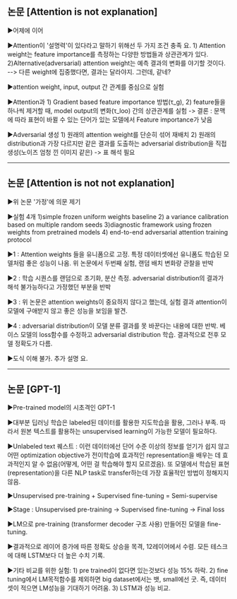 ## 논문 [Attention is not explanation]

▶어제에 이어

▶Attention이 '설명력'이 있다라고 말하기 위해선 두 가지 조건 충족 요. 1) Attention weight는 feature importance를 측정하는 다양한 방법들과 상관관계가 있다. 2)Alternative(adversarial) attention weight는 예측 결과의 변화를 야기할 것이다. --> 다른 weight에 집중했다면, 결과는 달라야지. 그런데, 같네?

▶attention weight, input, output 간 관계를 중심으로 실험

▶Attention과 1) Gradient based feature importance 방법(τ_g), 2) feature들을 하나씩 제거할 때, model output의 변화(τ_loo) 간의 상관관계를 실험 -> 결론 : 문맥에 따라 표현이 바뀔 수 있는 단어가 있는 모델에서 Feature importance가 낮음

▶Adversarial 생성 1) 원래의 attention weight를 단순히 섞어 재배치 2) 원래의 distribution과 가장 다르지만 같은 결과를 도출하는 adversarial distribution을 직접 생성(노이즈 엄청 낀 이미지 같은) -> 표 해석 필요

---

## 논문 [Attention is not not explanation]

▶위 논문 '가정'에 의문 제기

▶실험 4개 1)simple frozen uniform weights baseline 2) a variance calibration based on multiple random seeds 3)diagnostic framework using frozen weights from pretrained models
4) end-to-end adversarial attention training protocol

▶1 : Attention weights 들을 유니폼으로 고정. 특정 데이터셋에선 유니폼도 학습된 모델처럼 좋은 성능이 나옴. 위 논문에서 두번째 실험, 랜덤 배치 변화량 관찰을 반박

▶2 : 학습 시퀀스를 랜덤으로 초기화, 분산 측정. adversarial distribution의 결과가 해석 불가능하다고 가정했던 부분을 반박

▶3 : 위 논문은 attention weights이 중요하지 않다고 했는데, 실험 결과 attention이 모델에 구애받지 않고 좋은 성능을 보임을 발견.

▶4 : adversarial distribution이 모델 분류 결과를 못 바꾼다는 내용에 대한 반박. 베이스 모델의 loss함수를 수정하고 adversarial distribution 학습. 결과적으로 전후 모델 정확도가 다름.

▶도식 이해 불가. 추가 설명 요.

---

## 논문 [GPT-1]

▶Pre-trained model의 시초격인 GPT-1

▶대부분 딥러닝 학습은 labeled된 데이터를 활용한 지도학습을 활용, 그러나 부족. 따라서 원본 텍스트를 활용하는 unsupervised learning이 가능한 모델이 필요하다.

▶Unlabeled text 퀘스트 : 이런 데이터에선 단어 수준 이상의 정보를 얻기가 쉽지 않고 어떤 optimization objective가 전이학습에 효과적인 representation을 배우는 데 효과적인지 알 수 없음(어떻게, 어떤 걸 학습해야 할지 모르겠음). 또 모델에서 학습된 표현(representation)을 다른 NLP task로 transfer하는데 가장 효율적인 방법이 정해지지 않음.

▶Unsupervised pre-training + Supervised fine-tuning = Semi-supervise

▶Stage : Unsupervised pre-training -> Supervised fine-tuning -> Final loss

▶LM으로 pre-training (transformer decoder 구조 사용) 만들어진 모델을 fine-tuning.

▶결과적으로 레이어 증가에 따른 정확도 상승을 목격, 12레이어에서 수렴. 모든 테스크에 대해 LSTM보다 더 높은 수치 기록.

▶기타 비교를 위한 실험: 1) pre trained이 없다면 있는것보다 성능 15% 하락. 2) fine tuning에서 LM목적함수를 제외하면 big dataset에서는 뱃, small에선 굿. 즉, 데이터셋이 적으면 LM성능을 기대하기 어려움. 3) LSTM과 성능 비교. 
